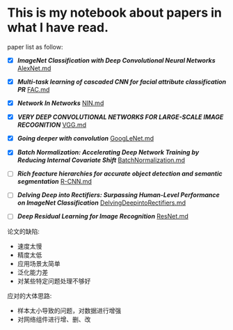 # This is my notebook about papers in what I have read.
paper list as follow:
- [x] **_ImageNet Classification with Deep Convolutional Neural Networks_** [AlexNet.md](./AlexNet.md)
- [x] **_Multi-task learning of cascaded CNN for facial attribute classification PR_**  [FAC.md](./FAC.md)
- [x] **_Network In Networks_**  [NIN.md](./NIN.md)
- [x] **_VERY DEEP CONVOLUTIONAL NETWORKS FOR LARGE-SCALE IMAGE RECOGNITION_**  [VGG.md](./VGG.md)
- [x] **_Going deeper with convolution_** [GoogLeNet.md](./GoogLeNet.md)
- [x] **_Batch Normalization: Accelerating Deep Network Training by Reducing Internal Covariate Shift_** [BatchNormalization.md](./BatchNormalization.md)
- [ ] **_Rich feacture hierarchies for accurate object detection and semantic segmentation_**  [R-CNN.md](./R-CNN.md)

- [ ] **_Delving Deep into Rectifiers: Surpassing Human-Level Performance on ImageNet Classification_** [DelvingDeepintoRectifiers.md](./DelvingDeepIntoRectifiers.md)
- [ ] **_Deep Residual Learning for Image Recognition_** [ResNet.md](./ResNet.md)

论文的缺陷:
  * 速度太慢
  *  精度太低
  *  应用场景太简单
  *  泛化能力差
  *  对某些特定问题处理不够好

应对的大体思路:
  * 样本太小导致的问题，对数据进行增强
  *  对网络组件进行增、删、改
